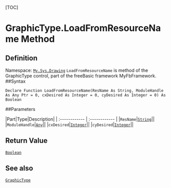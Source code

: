 [TOC]
# GraphicType.LoadFromResourceName Method

## Definition
Namespace: [`My.Sys.Drawing`](My.Sys.Drawing.md)
`LoadFromResourceName` is method of the GraphicType control, part of the freeBasic framework MyFbFramework.
##Syntax
```freeBasic
Declare Function LoadFromResourceName(ResName As String, ModuleHandle As Any Ptr = 0, cxDesired As Integer = 0, cyDesired As Integer = 0) As Boolean
```

##Parameters

|Part|Type|Description|
| :------------ | :------------ |
|`ResName`|[`String`]("https://www.freebasic.net/wiki/KeyPgString")||
|`ModuleHandle`|[`Any`]("https://www.freebasic.net/wiki/KeyPgAny")||
|`cxDesired`|[`Integer`]("https://www.freebasic.net/wiki/KeyPgInteger")||
|`cyDesired`|[`Integer`]("https://www.freebasic.net/wiki/KeyPgInteger")||

## Return Value
[`Boolean`]("https://www.freebasic.net/wiki/KeyPgBoolean")
## See also
[`GraphicType`](GraphicType.md)
